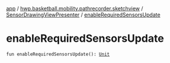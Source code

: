 [app](../../index.md) / [hwp.basketball.mobility.pathrecorder.sketchview](../index.md) / [SensorDrawingViewPresenter](index.md) / [enableRequiredSensorsUpdate](.)

# enableRequiredSensorsUpdate

`fun enableRequiredSensorsUpdate(): `[`Unit`](https://kotlinlang.org/api/latest/jvm/stdlib/kotlin/-unit/index.html)